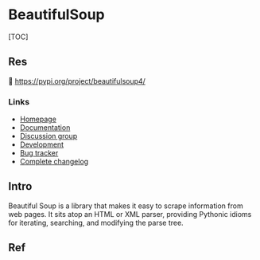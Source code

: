 # BeautifulSoup

[TOC]



## Res
🔗 https://pypi.org/project/beautifulsoup4/

### Links
- [Homepage](https://www.crummy.com/software/BeautifulSoup/bs4/)
- [Documentation](https://www.crummy.com/software/BeautifulSoup/bs4/doc/)
- [Discussion group](https://groups.google.com/group/beautifulsoup/)
- [Development](https://code.launchpad.net/beautifulsoup/)
- [Bug tracker](https://bugs.launchpad.net/beautifulsoup/)
- [Complete changelog](https://bazaar.launchpad.net/~leonardr/beautifulsoup/bs4/view/head:/CHANGELOG)



## Intro
Beautiful Soup is a library that makes it easy to scrape information from web pages. It sits atop an HTML or XML parser, providing Pythonic idioms for iterating, searching, and modifying the parse tree.



## Ref
[beautifulsoup提取所有<a>标签内容 Python]: https://blog.csdn.net/suibianshen2012/article/details/61915222

[🤔 Python3使用BeautifulSoup解析百度关键词搜索结果]: http://www.opython.com/1373.html
